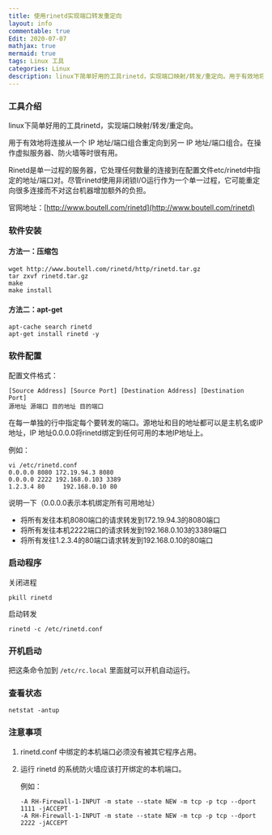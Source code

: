 ```yaml
---
title: 使用rinetd实现端口转发重定向
layout: info
commentable: true
Edit: 2020-07-07
mathjax: true
mermaid: true
tags: Linux 工具
categories: Linux
description: linux下简单好用的工具rinetd，实现端口映射/转发/重定向。用于有效地将连接从一个 IP 地址/端口组合重定向到另一 IP 地址/端口组合。
---
```


### 工具介绍

linux下简单好用的工具rinetd，实现端口映射/转发/重定向。

用于有效地将连接从一个 IP 地址/端口组合重定向到另一 IP 地址/端口组合。在操作虚拟服务器、防火墙等时很有用。

Rinetd是单一过程的服务器，它处理任何数量的连接到在配置文件etc/rinetd中指定的地址/端口对。尽管rinetd使用非闭锁I/O运行作为一个单一过程，它可能重定向很多连接而不对这台机器增加额外的负担。

官网地址：[http://www.boutell.com/rinetd](http://www.boutell.com/rinetd)

### 软件安装

#### 方法一：压缩包

```shell
wget http://www.boutell.com/rinetd/http/rinetd.tar.gz
tar zxvf rinetd.tar.gz
make
make install
```

#### 方法二：apt-get

```shell
apt-cache search rinetd
apt-get install rinetd -y
```

### 软件配置

配置文件格式：

```
[Source Address] [Source Port] [Destination Address] [Destination Port]
源地址 源端口 目的地址 目的端口
```

在每一单独的行中指定每个要转发的端口。源地址和目的地址都可以是主机名或IP地址，IP 地址0.0.0.0将rinetd绑定到任何可用的本地IP地址上。

例如：

```
vi /etc/rinetd.conf
0.0.0.0 8080 172.19.94.3 8080
0.0.0.0 2222 192.168.0.103 3389
1.2.3.4 80     192.168.0.10 80
```

说明一下（0.0.0.0表示本机绑定所有可用地址）

- 将所有发往本机8080端口的请求转发到172.19.94.3的8080端口
- 将所有发往本机2222端口的请求转发到192.168.0.103的3389端口
- 将所有发往1.2.3.4的80端口请求转发到192.168.0.10的80端口

### 启动程序

关闭进程

```
pkill rinetd
```

启动转发

```
rinetd -c /etc/rinetd.conf
```

### 开机启动

把这条命令加到 `/etc/rc.local` 里面就可以开机自动运行。

### 查看状态

```
netstat -antup
```

### 注意事项

1. rinetd.conf 中绑定的本机端口必须没有被其它程序占用。

2. 运行 rinetd 的系统防火墙应该打开绑定的本机端口。

   例如：

   ```
   -A RH-Firewall-1-INPUT -m state --state NEW -m tcp -p tcp --dport 1111 -jACCEPT
   -A RH-Firewall-1-INPUT -m state --state NEW -m tcp -p tcp --dport 2222 -jACCEPT
   ```

   


